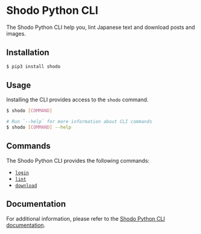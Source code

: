 # Shodo Python CLI

The Shodo Python CLI help you, lint Japanese text and download posts and images.

## Installation

```bash
$ pip3 install shodo
```

## Usage

Installing the CLI provides access to the `shodo` command.

```bash
$ shodo [COMMAND]

# Run `--help` for more information about CLI commands
$ shodo [COMMAND] --help
```

## Commands

The Shodo Python CLI provides the following commands:

* [`login`]()
* [`lint`]()
* [`download`]()

## Documentation

For additional information, please refer to the [Shodo Python CLI documentation]().
